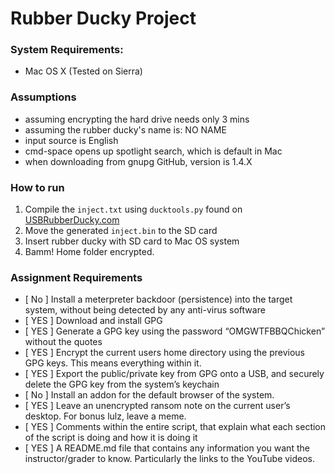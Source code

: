 # Rubber Ducky Project

### System Requirements:
- Mac OS X (Tested on Sierra)

### Assumptions
- assuming encrypting the hard drive needs only 3 mins
- assuming the rubber ducky's name is: NO NAME
- input source is English
- cmd-space opens up spotlight search, which is default in Mac
- when downloading from gnupg GitHub, version is 1.4.X

### How to run
1. Compile the `inject.txt` using `ducktools.py` found on [USBRubberDucky.com](http://www.USBRubberDucky.com)
2. Move the generated `inject.bin` to the SD card
3. Insert rubber ducky with SD card to Mac OS system
4. Bamm! Home folder encrypted. 

### Assignment Requirements
- [ No ] Install a meterpreter backdoor (persistence) into the target system, without being detected by any anti-virus software
- [ YES ] Download and install GPG
- [ YES ] Generate a GPG key using the password “OMGWTFBBQChicken” without the quotes
- [ YES ] Encrypt the current users home directory using the previous GPG keys. This means everything within it.
- [ YES ] Export the public/private key from GPG onto a USB, and securely delete the GPG key from the system’s keychain
- [ No ] Install an addon for the default browser of the system.
- [ YES ] Leave an unencrypted ransom note on the current user’s desktop. For bonus lulz, leave a meme.
- [ YES ] Comments within the entire script, that explain what each section of the script is doing and how it is doing it
- [ YES ] A README.md file that contains any information you want the instructor/grader to know. Particularly the links to the YouTube videos.

